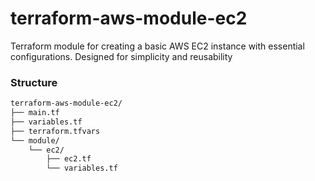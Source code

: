 # terraform-aws-module-ec2
Terraform module for creating a basic AWS EC2 instance with essential configurations. Designed for simplicity and reusability

### Structure

```bash
terraform-aws-module-ec2/
├── main.tf
├── variables.tf
├── terraform.tfvars
└── module/
    └── ec2/
        ├── ec2.tf          
        └── variables.tf
```

